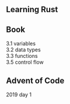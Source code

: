 ## Learning Rust
## Book
3.1 variables<br/>
3.2 data types<br/>
3.3 functions<br/>
3.5 control flow<br/>

## Advent of Code
2019 day 1<br/>
